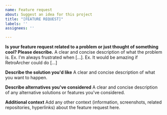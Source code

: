 ```yaml
---
name: Feature request
about: Suggest an idea for this project
title: "[FEATURE REQUEST]"
labels: ''
assignees: ''

---
```


**Is your feature request related to a problem or just thought of something cool? Please describe.**
A clear and concise description of what the problem is. Ex. I'm always frustrated when [...]. Ex. It would be amazing if RetroArcher could do [...]

**Describe the solution you'd like**
A clear and concise description of what you want to happen.

**Describe alternatives you've considered**
A clear and concise description of any alternative solutions or features you've considered.

**Additional context**
Add any other context (information, screenshots, related repositories, hyperlinks) about the feature request here.
